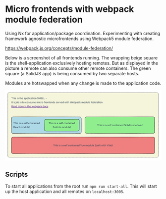 # Micro frontends with webpack module federation

Using Nx for application/package coordination.
Experimenting with creating framework agnostic microfrontends using Webpack5 module federation.

https://webpack.js.org/concepts/module-federation/

Below is a screenshot of all frontends running.
The wrapping beige square is the shell-application exclusively hosting remotes.
But as displayed in the picture a remote can also consume other remote containers.
The green square (a SolidJS app) is being consumed by two separate hosts.

Modules are hotswapped when any change is made to the application code.

![img.png](img.png)

## Scripts

To start all applications from the root run `npm run start-all`.
This will start up the host application and all remotes on `localhost:3005`.